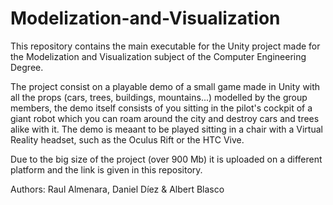 # Modelization-and-Visualization
This repository contains the main executable for the Unity project made for the Modelization and Visualization subject of the Computer Engineering Degree.

The project consist on a playable demo of a small game made in Unity with all the props (cars, trees, buildings, mountains...) modelled by the group members, the demo itself consists of you sitting in the pilot's cockpit of a giant robot which you can roam around the city and destroy cars and trees alike with it. The demo is meaant to be played sitting in a chair with a Virtual Reality headset, such as the Oculus Rift or the HTC Vive.

Due to the big size of the project (over 900 Mb) it is uploaded on a different platform and the link is given in this repository.

Authors: Raul Almenara, Daniel Díez & Albert Blasco
